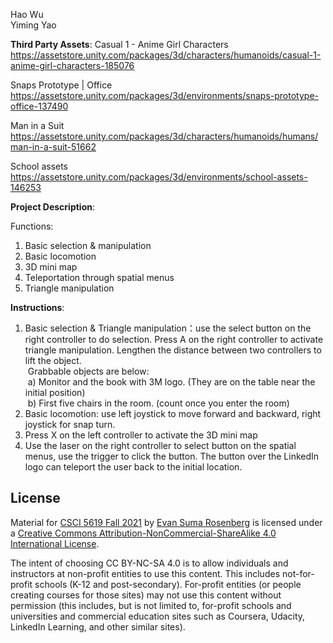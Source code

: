
Hao Wu <br>
Yiming Yao

**Third Party Assets**:
Casual 1 - Anime Girl Characters
https://assetstore.unity.com/packages/3d/characters/humanoids/casual-1-anime-girl-characters-185076

Snaps Prototype | Office
https://assetstore.unity.com/packages/3d/environments/snaps-prototype-office-137490

Man in a Suit
https://assetstore.unity.com/packages/3d/characters/humanoids/humans/man-in-a-suit-51662

School assets
https://assetstore.unity.com/packages/3d/environments/school-assets-146253


**Project Description**:

Functions:
1. Basic selection & manipulation
2. Basic locomotion 
3. 3D mini map 
4. Teleportation through spatial menus
5. Triangle manipulation


**Instructions**:
1. Basic selection & Triangle  manipulation：use the select button on the right controller to do selection. Press A on the right controller to activate triangle manipulation. Lengthen the distance between two controllers to lift  the object. <br>
&nbsp;Grabbable objects are below: <br>
&nbsp;a) Monitor and the book with 3M logo. (They are on the table near the initial position)<br>
&nbsp;b) First five chairs in the room. (count once you enter the room)
2. Basic locomotion: use left joystick to move forward and backward, right joystick for snap turn.
3.  Press X on the left controller to activate the 3D mini map
4.  Use the laser on the right controller to select button on the spatial menus, use the trigger to click the button. The button over the LinkedIn logo can teleport the user back to the initial location. 


## License

Material for [CSCI 5619 Fall 2021](https://canvas.umn.edu/courses/268490) by [Evan Suma Rosenberg](https://illusioneering.umn.edu/) is licensed under a [Creative Commons Attribution-NonCommercial-ShareAlike 4.0 International License](http://creativecommons.org/licenses/by-nc-sa/4.0/).

The intent of choosing CC BY-NC-SA 4.0 is to allow individuals and instructors at non-profit entities to use this content.  This includes not-for-profit schools (K-12 and post-secondary). For-profit entities (or people creating courses for those sites) may not use this content without permission (this includes, but is not limited to, for-profit schools and universities and commercial education sites such as Coursera, Udacity, LinkedIn Learning, and other similar sites).   
